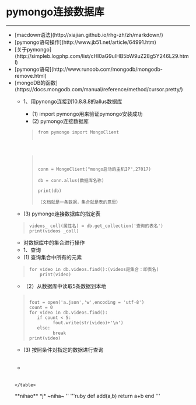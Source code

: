 # pymongo连接数据库
----  
<html><ul><li>
 [macdown语法](http://xiajian.github.io/rhg-zh/zh/markdown/)  </li><li>
 [pymongo语句操作](http://www.jb51.net/article/64991.htm)  </li><li>
 [关于pymongo](http://simpleb.logphp.com/list/cHl0aG9uIHB5bW9uZ28g5Y246L29.html)</li><li>
 [pymongo语句](http://www.runoob.com/mongodb/mongodb-remove.html)  </li><li>
 [mongoDB的函数](https://docs.mongodb.com/manual/reference/method/cursor.pretty/)</li>
</html>  

* 1、用pynongo连接到10.8.8.8的allus数据库
  * (1) import pymongo用来验证pymongo安装成功
  * (2) pymongo连接数据库</p>

  ><pre><code>from pymongo import MongoClient
     
     > conn = MongoClient("mongo启动的主机IP",27017)  
     > db = conn.allus(数据库名称)  
     > print(db)  
     > （文档就是一条数据，集合就是表的意思）</code></pre>
 
 
 * (3) pymongo连接数据库的指定表  

 > <pre><code>videos_ coll(属性名) = db.get_collection('查询的表名')
 > print(videos _coll)</code></pre>
 
* 对数据库中的集合进行操作
 * 1、查询
 * (1)	查询集合中所有的元素  

 > <pre><code>for video in db.videos.find():(videos是集合：即表名)  
 >     print(video)  </code></pre>
 
 * （2）从数据库中读取5条数据到本地  

 > <pre><code>  
 >fout = open('a.json','w',encoding = 'utf-8')
 > count = 0
 >for video in db.videos.find(): 
 >    if count < 5: 
 >    		fout.write(str(video)+'\n') 
 >	  else: 
 > 			break 
 >print(video) 
 ></code></pre>  
 
 * (3)	按照条件对指定的数据进行查询
 <br>
 <html>
 	<table>
 		<ul>
 		<li></li>
 		</ul>
 	</table>
 	
	</table>
 </html>
   **nihao**
   *j*
   ~niha~
    '<hello>'
    '''ruby
    def add(a,b)
    	return a+b
    end
    '''
    